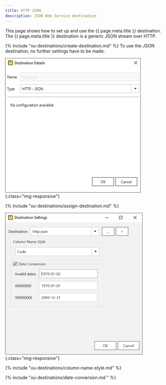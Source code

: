 ```yaml
---
title: HTTP JSON
description: JSON Web Service destination
---
```



This page shows how to set up and use the {{ page.meta.title }} destination. <br>
The {{ page.meta.title }} destination is a generic JSON stream over HTTP. 

{% include "xu-destinations/create-destination.md" %}
To use the JSON destination, no further settings have to be made.

![Destination-Details](../../assets/images/xu/documentation/destinations/http-json/destination-details.png){:class="img-responsive"}

{% include "xu-destinations/assign-destination.md" %}

![Destination-settings](../../assets/images/xu/documentation/destinations/http-json/destination-settings.png){:class="img-responsive"}

{% include "xu-destinations/column-name-style.md" %}

{% include "xu-destinations/date-conversion.md " %}
